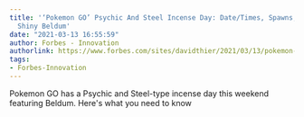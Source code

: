 ```yaml
---
title: '‘Pokemon GO’ Psychic And Steel Incense Day: Date/Times, Spawns, Schedule And
  Shiny Beldum'
date: "2021-03-13 16:55:59"
author: Forbes - Innovation
authorlink: https://www.forbes.com/sites/davidthier/2021/03/13/pokemon-go-psychic-and-steel-incense-day-datetimes-spawns-schedule-and-shiny-beldum/
tags:
- Forbes-Innovation
---
```

Pokemon GO has a Psychic and Steel-type incense day this weekend featuring Beldum. Here's what you need to know